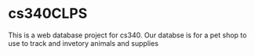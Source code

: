# cs340CLPS
This is a web database project for cs340. Our databse is for a pet shop to use to track and invetory animals and supplies
